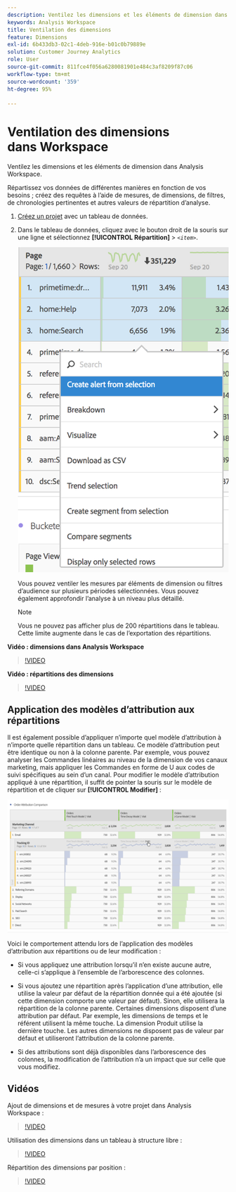 ```yaml
---
description: Ventilez les dimensions et les éléments de dimension dans Analysis Workspace.
keywords: Analysis Workspace
title: Ventilation des dimensions
feature: Dimensions
exl-id: 6b433db3-02c1-4deb-916e-b01c0b79889e
solution: Customer Journey Analytics
role: User
source-git-commit: 811fce4f056a6280081901e484c3af8209f87c06
workflow-type: tm+mt
source-wordcount: '359'
ht-degree: 95%

---
```


# Ventilation des dimensions dans Workspace

Ventilez les dimensions et les éléments de dimension dans Analysis Workspace.

Répartissez vos données de différentes manières en fonction de vos besoins ; créez des requêtes à l’aide de mesures, de dimensions, de filtres, de chronologies pertinentes et autres valeurs de répartition d’analyse.

1. [Créez un projet](/help/analysis-workspace/home.md) avec un tableau de données.
1. Dans le tableau de données, cliquez avec le bouton droit de la souris sur une ligne et sélectionnez **[!UICONTROL Répartition]** > *`<item>`*.

   ![Résultat de l’étape présentant l’option Créer une alerte d’après la sélection sélectionnée.](assets/fa_data_table_actions.png)

   Vous pouvez ventiler les mesures par éléments de dimension ou filtres d’audience sur plusieurs périodes sélectionnées. Vous pouvez également approfondir l’analyse à un niveau plus détaillé.

   >[!NOTE]
   >
   >Vous ne pouvez pas afficher plus de 200 répartitions dans le tableau. Cette limite augmente dans le cas de l’exportation des répartitions.

**Vidéo : dimensions dans Analysis Workspace**

>[!VIDEO](https://video.tv.adobe.com/v/23971)

**Vidéo : répartitions des dimensions**

>[!VIDEO](https://video.tv.adobe.com/v/23969)

## Application des modèles d’attribution aux répartitions

Il est également possible d’appliquer n’importe quel modèle d’attribution à n’importe quelle répartition dans un tableau. Ce modèle d’attribution peut être identique ou non à la colonne parente. Par exemple, vous pouvez analyser les Commandes linéaires au niveau de la dimension de vos canaux marketing, mais appliquer les Commandes en forme de U aux codes de suivi spécifiques au sein d’un canal. Pour modifier le modèle d’attribution appliqué à une répartition, il suffit de pointer la souris sur le modèle de répartition et de cliquer sur **[!UICONTROL Modifier]** :

![Comparaison des attributs de commande montrant les paramètres de ventilation](assets/breakdown_settings.png)

Voici le comportement attendu lors de l’application des modèles d’attribution aux répartitions ou de leur modification :

* Si vous appliquez une attribution lorsqu’il n’en existe aucune autre, celle-ci s’applique à l’ensemble de l’arborescence des colonnes.

* Si vous ajoutez une répartition après l’application d’une attribution, elle utilise la valeur par défaut de la répartition donnée qui a été ajoutée (si cette dimension comporte une valeur par défaut). Sinon, elle utilisera la répartition de la colonne parente. Certaines dimensions disposent d’une attribution par défaut. Par exemple, les dimensions de temps et le référent utilisent la même touche. La dimension Produit utilise la dernière touche. Les autres dimensions ne disposent pas de valeur par défaut et utiliseront l’attribution de la colonne parente.

* Si des attributions sont déjà disponibles dans l’arborescence des colonnes, la modification de l’attribution n’a un impact que sur celle que vous modifiez.

## Vidéos

Ajout de dimensions et de mesures à votre projet dans Analysis Workspace :

>[!VIDEO](https://video.tv.adobe.com/v/30606)

Utilisation des dimensions dans un tableau à structure libre :

>[!VIDEO](https://video.tv.adobe.com/v/40179)

Répartition des dimensions par position :

>[!VIDEO](https://video.tv.adobe.com/v/24033)

